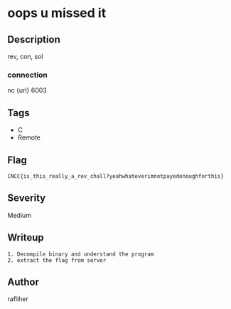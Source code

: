 # oops u missed it

## Description
rev, con, sol

### connection
nc {url} 6003

## Tags
- C
- Remote

## Flag
```
CNCC{is_this_really_a_rev_chall?yeahwhateverimnotpayedenoughforthis}
```

## Severity
Medium

## Writeup
```
1. Decompile binary and understand the program
2. extract the flag from server
```

## Author
rafliher